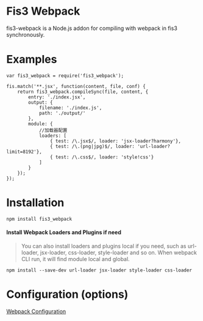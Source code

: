# Fis3 Webpack 
fis3-webpack is a Node.js addon for compiling with webpack in fis3 synchronously.


# Examples
```
var fis3_webpack = require('fis3_webpack');

fis.match('**.jsx', function(content, file, conf) {
	return fis3_webpack.compileSync(file, content, {
        entry: './index.jsx',
        output: {
            filename: './index.js',
            path: './output/'
        },
        module: {
            //加载器配置
            loaders: [
                { test: /\.jsx$/, loader: 'jsx-loader?harmony'},
                { test: /\.(png|jpg)$/, loader: 'url-loader?limit=8192'},
                { test: /\.css$/, loader: 'style!css'}
            ]
        }
    });
});
```

# Installation
```
npm install fis3_webpack
```

#### Install Webpack Loaders and Plugins if need
> You can also install loaders and plugins local if you need, such as url-loader, jsx-loader, css-loader, style-loader and so on.
> When webpack CLI run, it will find module local and global.   
```
npm install --save-dev url-loader jsx-loader style-loader css-loader
```

# Configuration (options)
[Webpack Configuration]('http://webpack.github.io/docs/configuration.html')